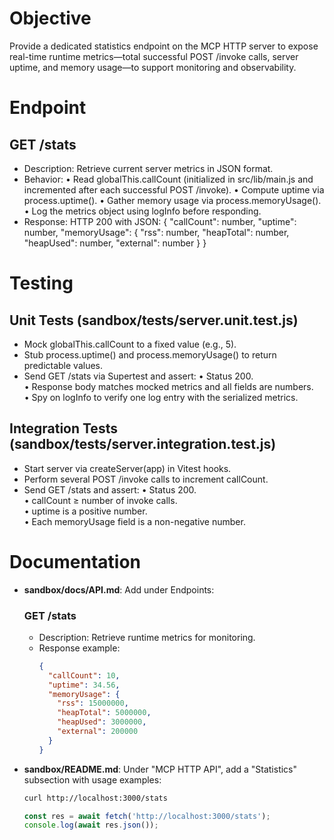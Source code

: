 # Objective
Provide a dedicated statistics endpoint on the MCP HTTP server to expose real-time runtime metrics—total successful POST /invoke calls, server uptime, and memory usage—to support monitoring and observability.

# Endpoint
## GET /stats
- Description: Retrieve current server metrics in JSON format.
- Behavior:
  • Read globalThis.callCount (initialized in src/lib/main.js and incremented after each successful POST /invoke).
  • Compute uptime via process.uptime().
  • Gather memory usage via process.memoryUsage().
  • Log the metrics object using logInfo before responding.
- Response: HTTP 200 with JSON:
  {
    "callCount": number,
    "uptime": number,
    "memoryUsage": {
      "rss": number,
      "heapTotal": number,
      "heapUsed": number,
      "external": number
    }
  }

# Testing
## Unit Tests (sandbox/tests/server.unit.test.js)
- Mock globalThis.callCount to a fixed value (e.g., 5).  
- Stub process.uptime() and process.memoryUsage() to return predictable values.  
- Send GET /stats via Supertest and assert:
  • Status 200.  
  • Response body matches mocked metrics and all fields are numbers.  
  • Spy on logInfo to verify one log entry with the serialized metrics.

## Integration Tests (sandbox/tests/server.integration.test.js)
- Start server via createServer(app) in Vitest hooks.  
- Perform several POST /invoke calls to increment callCount.  
- Send GET /stats and assert:
  • Status 200.  
  • callCount ≥ number of invoke calls.  
  • uptime is a positive number.  
  • Each memoryUsage field is a non-negative number.

# Documentation
- **sandbox/docs/API.md**: Add under Endpoints:
  ### GET /stats
  - Description: Retrieve runtime metrics for monitoring.  
  - Response example:
    ```json
    {
      "callCount": 10,
      "uptime": 34.56,
      "memoryUsage": {
        "rss": 15000000,
        "heapTotal": 5000000,
        "heapUsed": 3000000,
        "external": 200000
      }
    }
    ```
- **sandbox/README.md**: Under "MCP HTTP API", add a "Statistics" subsection with usage examples:
  ```bash
  curl http://localhost:3000/stats
  ```
  ```js
  const res = await fetch('http://localhost:3000/stats');
  console.log(await res.json());
  ```